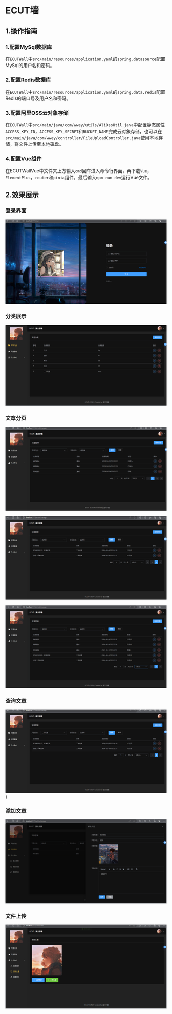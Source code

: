 # ECUT墙

## 1.操作指南

### 1.配置MySql数据库

​	在`ECUTWall`中`src/main/resources/application.yaml`的`spring.datasource`配置MySql的用户名和密码。

### 2.配置Redis数据库

​	在`ECUTWall`中`src/main/resources/application.yaml`的`spring.data.redis`配置Redis的端口号及用户名和密码。

### 3.配置阿里OSS云对象存储

​	在`ECUTWall`中`src/main/java/com/wwey/utils/AliOssUtil.java`中配置静态属性`ACCESS_KEY_ID`，`ACCESS_KEY_SECRET`和`BUCKET_NAME`完成云对象存储，也可以在`src/main/java/com/wwey/controller/FileUploadController.java`使用本地存储，将文件上传至本地磁盘。

### 4.配置Vue组件

​	在ECUTWallVue中文件夹上方输入`cmd`回车进入命令行界面，再下载`Vue`，`ElementPlus`，`router`和`pinia`组件，最后输入`npm run dev`运行Vue文件。

## 2.效果展示

### 登录界面

![](https://github.com/1626901167/ECUTWall/blob/main/img/%E5%B1%8F%E5%B9%95%E6%88%AA%E5%9B%BE%202024-06-04%20034156.png)

### 分类展示

![](https://github.com/1626901167/ECUTWall/blob/main/img/%E5%B1%8F%E5%B9%95%E6%88%AA%E5%9B%BE%202024-06-04%20032723.png)

### 文章分页

![](https://github.com/1626901167/ECUTWall/blob/main/img/%E5%B1%8F%E5%B9%95%E6%88%AA%E5%9B%BE%202024-06-04%20032551.png)

![](https://github.com/1626901167/ECUTWall/blob/main/img/%E5%B1%8F%E5%B9%95%E6%88%AA%E5%9B%BE%202024-06-04%20032600.png)

![](https://github.com/1626901167/ECUTWall/blob/main/img/%E5%B1%8F%E5%B9%95%E6%88%AA%E5%9B%BE%202024-06-04%20032608.png)

### 查询文章

![](https://github.com/1626901167/ECUTWall/blob/main/img/%E5%B1%8F%E5%B9%95%E6%88%AA%E5%9B%BE%202024-06-04%20032640.png))

### 添加文章

![](https://github.com/1626901167/ECUTWall/blob/main/img/%E5%B1%8F%E5%B9%95%E6%88%AA%E5%9B%BE%202024-06-04%20032106.png)

### 文件上传

![](https://github.com/1626901167/ECUTWall/blob/main/img/%E5%B1%8F%E5%B9%95%E6%88%AA%E5%9B%BE%202024-06-04%20032134.png)







